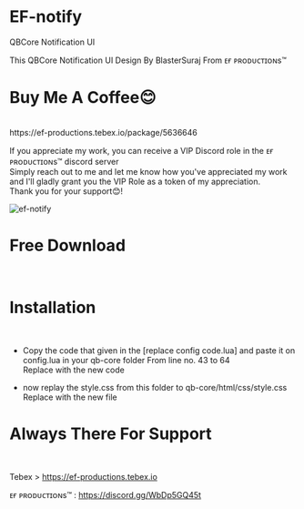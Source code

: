 # EF-notify

QBCore Notification UI<br>

This QBCore Notification UI Design By BlasterSuraj  From ᴇғ ᴘʀᴏᴅᴜᴄᴛɪᴏɴs™<br>


<h1>Buy Me A Coffee😊</h1><br>
https://ef-productions.tebex.io/package/5636646

If you appreciate my work, you can receive a VIP Discord role in the ᴇғ ᴘʀᴏᴅᴜᴄᴛɪᴏɴs™ discord server<br>
Simply reach out to me and let me know how you've appreciated my work and I'll gladly grant you the VIP Role as a token of my appreciation.<br>
Thank you for your support😊!<br>


![ef-notify](https://user-images.githubusercontent.com/104319683/233178636-b06399cc-2de1-46eb-8da4-37637ddfb250.png)


<h1>Free Download</h1><br>



<h1>Installation</h1><br>

- Copy the code that given in the [replace config code.lua] and paste it on config.lua in your qb-core folder From line no. 43 to 64<br>
Replace with the new code<br>

- now replay the style.css from this folder to qb-core/html/css/style.css<br>
Replace with the new file<br>



<h1>Always There For Support</h1><br>

Tebex > https://ef-productions.tebex.io<br>

ᴇғ ᴘʀᴏᴅᴜᴄᴛɪᴏɴs™ : https://discord.gg/WbDp5GQ45t<br>
